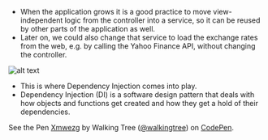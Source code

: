 * When the application grows it is a good practice to move view-independent logic from the controller into a service, so it can be reused by other parts of the application as well. 
* Later on, we could also change that service to load the exchange rates from the web, e.g. by calling the Yahoo Finance API, without changing the controller.

![alt text](https://docs.angularjs.org/img/guide/concepts-module-service.png "Template-Controller-Service")

* This is where Dependency Injection comes into play. 
* Dependency Injection (DI) is a software design pattern that deals with how objects and functions get created and how they get a hold of their dependencies. 

<p data-height="268" data-theme-id="0" data-slug-hash="Xmwezg" data-default-tab="result" data-user="walkingtree" class='codepen'>See the Pen <a href='http://codepen.io/walkingtree/pen/Xmwezg/'>Xmwezg</a> by Walking Tree (<a href='http://codepen.io/walkingtree'>@walkingtree</a>) on <a href='http://codepen.io'>CodePen</a>.</p>
<script async src="//assets.codepen.io/assets/embed/ei.js"></script>
